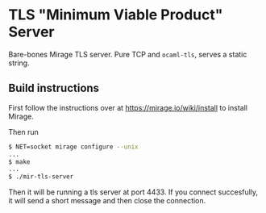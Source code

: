 # TLS "Minimum Viable Product" Server

Bare-bones Mirage TLS server. Pure TCP and `ocaml-tls`, serves a
static string.

## Build instructions

First follow the instructions over at https://mirage.io/wiki/install to install
Mirage.

Then run

```bash
$ NET=socket mirage configure --unix
...
$ make
...
$ ./mir-tls-server
```

Then it will be running a tls server at port 4433. If you connect succesfully,
it will send a short message and then close the connection.
